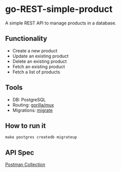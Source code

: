# go-REST-simple-product

A simple REST API to manage products in a database.

## Functionality

* Create a new product
* Update an existing product
* Delete an existing product
* Fetch an existing product
* Fetch a list of products

## Tools

* DB: PostgreSQL
* Routing: [gorilla/mux](https://github.com/gorilla/mux)
* Migrations: [migrate](https://github.com/golang-migrate/migrate)

## How to run it

```
make postgres createdb migrateup
```

## API Spec

[Postman Collection](https://documenter.getpostman.com/view/13097698/TVRoYmdb)
